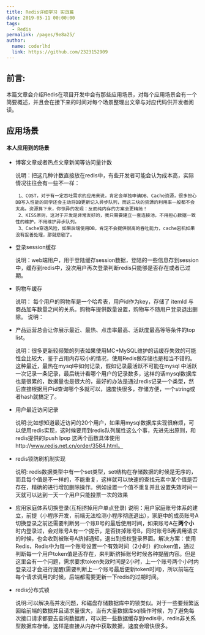 ```yaml
---
title: Redis详细学习 实战篇
date: 2019-05-11 00:00:00
tags: 
  - Redis
permalink: /pages/9e8a25/
author: 
  name: coderlhd
  link: https://github.com/2323152909
---
```


## 前言:
本篇文章会介绍Redis在项目开发中会有那些应用场景，对每个应用场景会有一个简要概述，并且会在接下来的时间对每个场景整理出文章与对应代码供开发者阅读。

## 应用场景

#### 本人应用到的场景
- 博客文章或者热点文章新闻等访问量计数
    
    说明：把这几种计数直接放在redis中，有些开发者可能会认为成本高，实际情况往往会有一些不一样：
 
       1、COST，对于有一定吞吐需求的应用来说，肯定会单独申请DB、Cache资源，很多担心DB写入性能的同学还会主动将DB更新记入异步队列，而这三块的资源的利用率一般都不会太高。资源算下来，你惊异的发现：反而纯内存的方案会更精简！
       2、KISS原则，这对于开发是非常友好的，我只需要建立一套连接池，不用担心数据一致性的维护，不用维护异步队列。
       3、Cache穿透风险，如果后端使用DB，肯定不会提供很高的吞吐能力，cache宕机如果没有妥善处理，那就悲剧了。

- 登录session缓存

    说明：web端用户，用于登陆缓存session数据，登陆的一些信息存到session中，缓存到redis中，没次用户再次登录判断redis只能够是否存在或者已过期。
- 购物车缓存

    说明：
    每个用户的购物车是一个哈希表，用户id作为key，存储了 itemId 与 商品加车数量之间的关系。购物车提供数量设置，购物车不随用户登录退出删除。
    说明：
- 产品运营总会让你展示最近、最热、点击率最高、活跃度最高等等条件的top list。

    说明：很多更新较频繁的列表如果使用MC+MySQL维护的话缓存失效的可能性会比较大，鉴于占用内存较小的情况，使用Redis做存储也是相当不错的。     这种最近，最热在mysql中如何记录，假如记录最活跃不可能在mysql 中活跃一次记录一条记录，最后统计看哪个用户的记录数多，这样的话mysql数据库也是很累的，数据量也是很大的，最好的办法是通过redis记录一个类型，然后直接根据用户id查询哪个多就可以，速度快很多，存储方便，一个string或者hash就搞定了。
- 用户最近访问记录

    说明:比如想知道最近访问的20个用户，如果用mysql数据库实现很麻烦，可以使用redis实现，这时候要用到redis队列属性这么个事，先进先出原则，和redis提供的lpush lpop  这两个函数具体使用http://www.redis.net.cn/order/3584.html。
- redis锁防刷机制实现

    说明: redis数据类型中有一个set类型，set结构在存储数据的时候是无序的，而且每个值是不一样的，不能重复，这样就可以快速的查找元素中某个值是否存在，精确的进行增加删除操作。例如设置一个值不重复并且设置失效时间一天就可以达到一天一个用户只能投票一次的效果
- 应用家庭体系切换登录(互相挤掉用户单点登录)
    说明：用户家庭账号体系的建立，前提（小程序开发，前端无法检测小程序彻底退出），家庭中的成员账号A切换登录之前还需要判断另一个账B号的最后使用时间，如果账号A在**两个小**时内登录过，会对账号A有一个提示，是否挤掉账号B，同时账号B再调用请求的时候，也会收到被账号A挤掉通知，退出到授权登录界面。解决方案：使用Redis，Redis中为每一个账号设置一个有效时间（2小时）的token值，通过判断每一个用户token值是否存在，来判断挤掉账号时候各种提醒内容。但是这里会有一个问题，需求要求token失效时间是2小时，上一个账号两个小时内登录过才会进行提醒(需要判断上一个账号最后更新token时间)，所以前端在每个请求调用的时候，后端都需要更新一下redis的过期时间。
- redis分布式锁

    说明:可以解决高并发问题，和磁盘存储数据库中的锁类似。对于一些要频繁返回给前端的数据并且请求量很大，当有大量数据库sql操作时候，为了避免每次接口请求都要去查询数据库，可以把一些数据缓存到redis中，redis非关系型数据库存储，这样是直接从内存中获取数据，速度会增快很多。

















